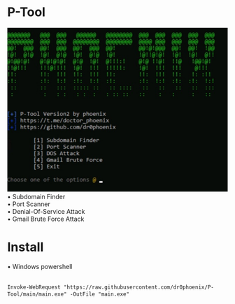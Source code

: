 # P-Tool

<img src="https://raw.githubusercontent.com/dr0phoenix/P-Tool/main/Screenshot.jpg" />
• Subdomain Finder
<br />
• Port Scanner
<br />
• Denial-Of-Service Attack
<br />
• Gmail Brute Force Attack
<br />

# Install

• Windows powershell
<pre>
<code>
Invoke-WebRequest "https://raw.githubusercontent.com/dr0phoenix/P-Tool/main/main.exe" -OutFile "main.exe"
</code>
</pre>
